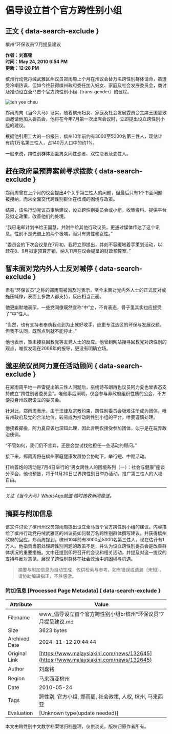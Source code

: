 # 倡导设立首个官方跨性别小组

## 正文 { data-search-exclude }

槟州“环保议员”7月提呈建议

**作者：刘嘉铭**  
**时间：May 24, 2010 6:54 PM**  
**更新：12:28 PM**  

槟州行动党丹绒武雅区州议员郑雨周上个月在州议会替万名跨性别群体请命，虽遭受冷嘲热讽，但如今终获得槟州政府委任加入妇女、家庭及社会发展委员会，商讨及推动设立全马首个官方跨性别小组（trans-gender）的议程。

![teh yee cheu](https://i.malaysiakini.com/216/bd0849619d5b934cb1bd5f92041825ac.jpg)

郑雨周向《当今大马》证实，随着槟州妇女、家庭及社会发展委员会主席王国慧致函邀请他加入委员会，他将在今年7月第一次出席会议时，立即提出设立跨性别小组的建议。

根据他引用工大的一份报告，槟州10年前约有3000至5000名第三性人，现估计有约1万名第三性人，占140万人口中的约1%。

一般来说，跨性别群体涵盖男女同性恋者、双性恋者及变性人。

## 赶在政府呈预算案前寻求拨款 { data-search-exclude }

郑雨周曾在上个月的议会提出4个关乎第三性人的问题，但最后只有1个书面问题被接纳，而未全面交代跨性别群体在槟城的困境与政策。

结果，该名行动党议员事后建议，设立跨性别委员会或小组，收集资料、提供平台及拟定政策，改善他们的处境。

“我已电邮计划书给王国慧，并附件给其他行政议员，更通过媒体传达了这个讯息。性别不是光谱上的两个极端，而只有男性和女性。”

“委员会的下次会议是在7月初，我将立即提出，并刻不容缓地着手策划活动，以赶在8、9月拟定预算开销，纳入11月在议会提呈的财政预算案。”

## 暂未面对党内外人士反对喊停 { data-search-exclude }

素有“环保议员”之称的郑雨周被询及时表示，至今未面对党内外人士的正式反对或施压喊停，表面上多数人都支持，反应相当正面。

他更幽默地表示，一些党同僚既然宣称“中”立，不肯表态，骨子里其实也应接受了“中”性人。

“当然，也有支持者奉劝我点到为止就好收手，应更专注选区的环保与发展议题。但我不认同，既然点到就不能停止。”

他也表示，暂未接获回教党等友党人士的反应。他曾到网站搜寻回教党对跨性别的观点，唯仅发现在2006年的报导，更没有明确立场。

## 邀巫统议员阿力夏任活动顾问 { data-search-exclude }

在郑雨周平地一声雷提出第三性人问题后，巫统诗布朗再也议员阿力夏也曾表态支持成立“跨性别者委员会”。唯他事后阐明，仅会参与非政府组织性质的公会，不方便投身州政府设立的委员会。

针对此，郑雨周表示，由于法律及宗教约束，跨性别委员会极难注册成为团体。唯有州政府及党的合法地位，较易成为推动跨性别小组的平台，唯要谨慎处理。

他接着揶揄，阿力夏应该也深知此理，因此言明仅接受参加团体，似乎是在玩弄政治伎俩。

“不管如何，我们仍不言弃，还是会尝试找他担任一些活动的顾问。”

接下来，郑雨周将在槟州家庭健康发展协会协助下，举行短、中期活动。

打响首炮的活动是7月4日举行的“男女跨性人的困境系列（一）：社会与健康”座谈分享会。他也预告，将于11月20日世界跨性别日举办活动，推广第三性人的人权自由。

---

_关注《当今大马》[WhatsApp频道](https://mk.my/whatsapp) 随时接收新闻推送。_

## 摘要与附加信息

<!-- tcd_abstract -->
该文件讨论了槟州州议员郑雨周提出设立全马首个官方跨性别小组的建议。内容描绘了槟州行动党丹绒武雅区的州议员如何替万名跨性别群体撰写建议，并获得槟州政府的回应。郑雨周提到，槟州10年前有3000至5000名第三性人，现在估计有1万人。他指责当前处理跨性别问题的政策不足，并认为设立跨性别委员会是改善群体状况的重要措施。文中还提到即将召开的会议和相关活动，并提及对这一提议的支持与反对意见，展现了跨性别群体在社会政治中的困境与机遇。
<!-- tcd_abstract_end -->

> 摘要与附加信息为自动生成，仅供检索与参考。如有错误或遗漏（未知），请协助编辑指正，不胜感激。

### 附加信息 [Processed Page Metadata] { data-search-exclude }

| Attribute       | Value                                  |
|-----------------|----------------------------------------|
| Filename        | www_倡导设立首个官方跨性别小组br槟州“环保议员”7月提呈建议.md                             |
| Size            | 3623 bytes                           |
| Archived Date   | 2024-11-12 20:44:44                             |
| Original Link   | [https://www.malaysiakini.com/news/132645](https://www.malaysiakini.com/news/132645)                       |
| Author          | 刘嘉铭                               |
| Region          | 马来西亚槟州                               |
| Date            | 2010-05-24                                 |
| Tags            | 跨性别, 官方小组, 郑雨周, 社会政策, 人权, 槟州, 马来西亚                                 |
| Evaluation            | [Unknown type(update needed)]                                 |
<!-- tcd_table_end -->

本文由跨性别中文数字档案馆归档整理，仅供浏览。版权归原作者所有。
